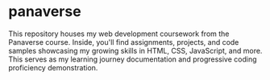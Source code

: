 # panaverse
This repository houses my web development coursework from the Panaverse course. Inside, you'll find assignments, projects, and code samples showcasing my growing skills in HTML, CSS, JavaScript, and more. This serves as my learning journey documentation and progressive coding proficiency demonstration.
